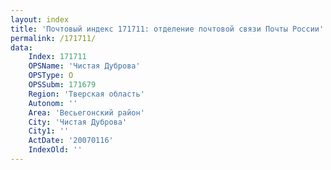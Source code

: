 ```yaml
---
layout: index
title: 'Почтовый индекс 171711: отделение почтовой связи Почты России'
permalink: /171711/
data:
    Index: 171711
    OPSName: 'Чистая Дуброва'
    OPSType: О
    OPSSubm: 171679
    Region: 'Тверская область'
    Autonom: ''
    Area: 'Весьегонский район'
    City: 'Чистая Дуброва'
    City1: ''
    ActDate: '20070116'
    IndexOld: ''
---
```

